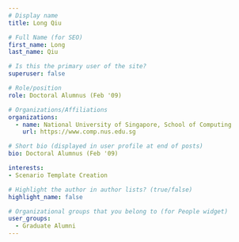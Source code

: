 ```yaml
---
# Display name
title: Long Qiu

# Full Name (for SEO) 
first_name: Long
last_name: Qiu

# Is this the primary user of the site?
superuser: false

# Role/position
role: Doctoral Alumnus (Feb '09)

# Organizations/Affiliations
organizations:
  - name: National University of Singapore, School of Computing
    url: https://www.comp.nus.edu.sg

# Short bio (displayed in user profile at end of posts)
bio: Doctoral Alumnus (Feb '09)

interests:
- Scenario Template Creation

# Highlight the author in author lists? (true/false)
highlight_name: false

# Organizational groups that you belong to (for People widget)
user_groups:
  - Graduate Alumni
---
```

